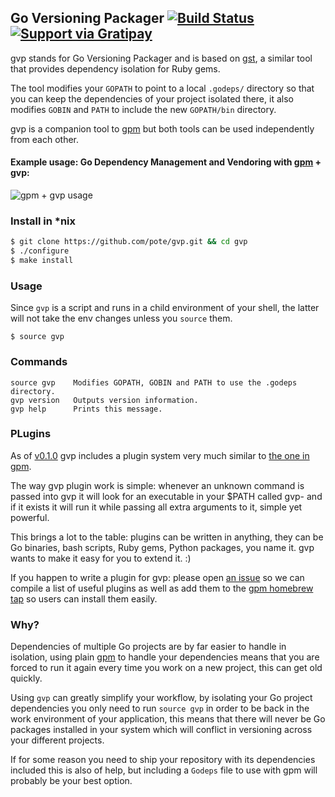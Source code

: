 ## Go Versioning Packager [![Build Status](https://travis-ci.org/pote/gvp.png?branch=master)](https://travis-ci.org/pote/gvp) [![Support via Gratipay](https://cdn.rawgit.com/gratipay/gratipay-badge/2.3.0/dist/gratipay.svg)](https://gratipay.com/pote/)

gvp stands for Go Versioning Packager and is based on [gst](http://github.com/tonchis/gst), a similar tool that provides dependency isolation for Ruby gems.

The tool modifies your `GOPATH` to point to a local `.godeps/` directory so that you can keep the dependencies of your project isolated there, it also modifies `GOBIN` and `PATH` to include the new `GOPATH/bin` directory.

gvp is a companion tool to [gpm](http://github.com/pote/gpm) but both tools can be used independently from each other.

#### Example usage: Go Dependency Management and Vendoring with [gpm](https://github.com/pote/gpm) + gvp:

![gpm + gvp usage](https://raw.github.com/pote/gpm/master/gpm_install.gif)

### Install in *nix

```bash
$ git clone https://github.com/pote/gvp.git && cd gvp
$ ./configure
$ make install
```

### Usage

Since `gvp` is a script and runs in a child environment of your shell, the latter will not take the env changes unless you `source` them.

```shell
$ source gvp
```

### Commands

```shell
source gvp    Modifies GOPATH, GOBIN and PATH to use the .godeps directory.
gvp version   Outputs version information.
gvp help      Prints this message.
```

### PLugins

As of [v0.1.0](https://github.com/pote/gvp/releases/tag/v0.1.0) gvp includes a plugin system very much similar to [the one in gpm](https://github.com/pote/gpm#plugins).

The way gvp plugin work is simple: whenever an unknown command is passed into gvp it will look for an executable in your $PATH called gvp-<command> and if it exists it will run it while passing all extra arguments to it, simple yet powerful.

This brings a lot to the table: plugins can be written in anything, they can be Go binaries, bash scripts, Ruby gems, Python packages, you name it. gvp wants to make it easy for you to extend it. :)

If you happen to write a plugin for gvp: please open [an issue](https://github.com/pote/gvp) so we can compile a list of useful plugins as well as add them to the [gpm homebrew tap](https://github.com/pote/homebrew-gpm_plugins) so users can install them easily.

### Why?

Dependencies of multiple Go projects are by far easier to handle in isolation, using plain [gpm](http://github.com/pote/gpm)
to handle your dependencies means that you are forced to run it again every time you work on a new project, this can get old
quickly.

Using `gvp` can greatly simplify your workflow, by isolating your Go project dependencies you only need to run `source gvp`
in order to be back in the work environment of your application, this means that there will never be Go packages installed in
your system which will conflict in versioning across your different projects.

If for some reason you need to ship your repository with its dependencies included this is also of help, but including a
`Godeps` file to use with gpm will probably be your best option.
